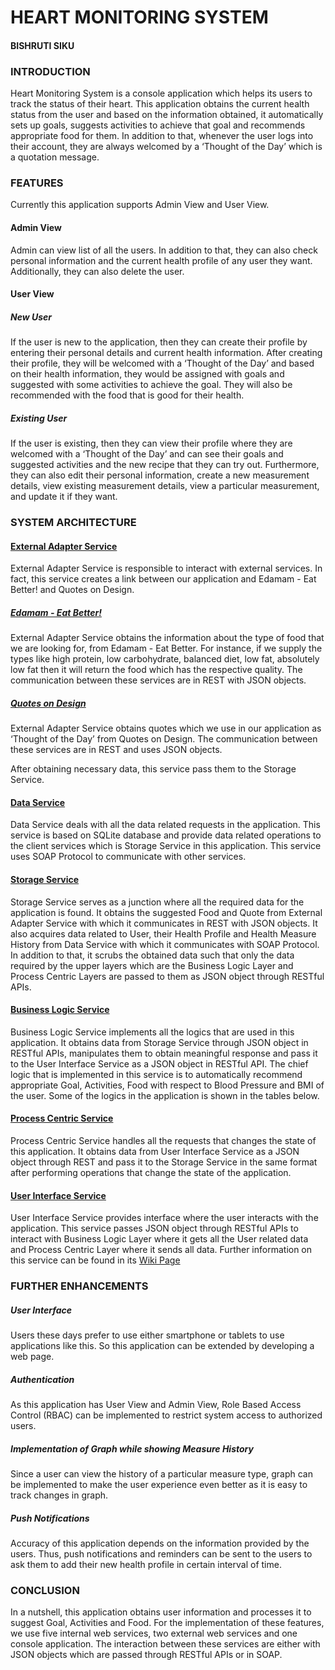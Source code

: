 # HEART MONITORING SYSTEM
#### BISHRUTI SIKU

### INTRODUCTION

Heart Monitoring System is a console application which helps its users to track the status of their heart. This application obtains the current health status from the user and based on the information obtained, it automatically sets up goals, suggests activities to achieve that goal and recommends appropriate food for them. In addition to that, whenever the user logs into their account, they are always welcomed by a ‘Thought of the Day’ which is a quotation message. 

### FEATURES

Currently this application supports Admin View and User View.

#### Admin View

Admin can view list of all the users. In addition to that, they can also check personal information and the current health profile of any user they want. Additionally, they can also delete the user.

#### User View

##### New User

If the user is new to the application, then they can create their profile by entering their personal details and current health information. After creating their profile, they will be welcomed with a ‘Thought of the Day’ and based on their health information, they would be assigned with goals and suggested with some activities to achieve the goal. They will also be recommended with the food that is good for their health.

##### Existing User

If the user is existing, then they can view their profile where they are welcomed with a ‘Thought of the Day’ and can see their goals and suggested activities and the new recipe that they can try out. Furthermore, they can also edit their personal information, create a new measurement details, view existing measurement details, view a particular measurement, and update it if they want.

### SYSTEM ARCHITECTURE

#### [External Adapter Service](https://github.com/introsde-final-project/external-adapter-service)

External Adapter Service is responsible to interact with external services.  In fact, this service creates a link between our application and Edamam - Eat Better! and Quotes on Design. 

#####	[Edamam - Eat Better!](https://www.edamam.com/) 
External Adapter Service obtains the information about the type of food that we are looking for, from Edamam - Eat Better. For instance, if we supply the types like high protein, low carbohydrate, balanced diet, low fat, absolutely low fat then it will return the food which has the respective quality. The communication between these services are in REST with JSON objects.

#####	[Quotes on Design](http://quotesondesign.com/)
External Adapter Service obtains quotes which we use in our application as ‘Thought of the Day’ from Quotes on Design. The communication between these services are in REST and uses JSON objects.

After obtaining necessary data, this service pass them to the Storage Service.

#### [Data Service](https://github.com/introsde-final-project/data-service)

Data Service deals with all the data related requests in the application. This service is based on SQLite database and provide data related operations to the client services which is Storage Service in this application. This service uses SOAP Protocol to communicate with other services.

#### [Storage Service](https://github.com/introsde-final-project/storage-service)
Storage Service serves as a junction where all the required data for the application is found. It obtains the suggested Food and Quote from External Adapter Service with which it communicates in REST with JSON objects. It also acquires data related to User, their Health Profile and Health Measure History from Data Service with which it communicates with SOAP Protocol. In addition to that, it scrubs the obtained data such that only the data required by the upper layers which are the Business Logic Layer and Process Centric Layers are passed to them as JSON object through RESTful APIs.

#### [Business Logic Service](https://github.com/introsde-final-project/business-logic-service)
Business Logic Service implements all the logics that are used in this application. It obtains data from Storage Service through JSON object in RESTful APIs, manipulates them to obtain meaningful response and pass it to the User Interface Service as a JSON object in RESTful API. The chief logic that is implemented in this service is to automatically recommend appropriate Goal, Activities, Food with respect to Blood Pressure and BMI of the user. Some of the logics in the application is shown in the tables below.

#### [Process Centric Service](https://github.com/introsde-final-project/process-centric-service)
Process Centric Service handles all the requests that changes the state of this application. It obtains data from User Interface Service as a JSON object through REST and pass it to the Storage Service in the same format after performing operations that change the state of the application.

#### [User Interface Service](https://github.com/introsde-final-project/user-interface-service)
User Interface Service provides interface where the user interacts with the application. This service passes JSON object through RESTful APIs to interact with Business Logic Layer where it gets all the User related data and Process Centric Layer where it sends all data. Further information on this service can be found in its [Wiki Page](https://github.com/introsde-final-project/user-interface-service/wiki)
 

### FURTHER ENHANCEMENTS

##### User Interface

Users these days prefer to use either smartphone or tablets to use applications like this. So this application can be extended by developing a web page. 

##### Authentication

As this application has User View and Admin View, Role Based Access Control (RBAC) can be implemented to restrict system access to authorized users.

##### Implementation of Graph while showing Measure History

Since a user can view the history of a particular measure type, graph can be implemented to make the user experience even better as it is easy to track changes in graph.

##### Push Notifications

Accuracy of this application depends on the information provided by the users. Thus, push notifications and reminders can be sent to the users to ask them to add their new health profile in certain interval of time.

### CONCLUSION
In a nutshell, this application obtains user information and processes it to suggest Goal, Activities and Food. For the implementation of these features, we use five internal web services, two external web services and one console application. The interaction between these services are either with JSON objects which are passed through RESTful APIs or in SOAP.
